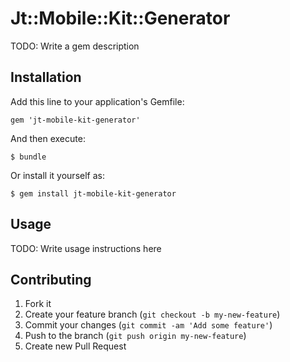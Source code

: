 # Jt::Mobile::Kit::Generator

TODO: Write a gem description

## Installation

Add this line to your application's Gemfile:

    gem 'jt-mobile-kit-generator'

And then execute:

    $ bundle

Or install it yourself as:

    $ gem install jt-mobile-kit-generator

## Usage

TODO: Write usage instructions here

## Contributing

1. Fork it
2. Create your feature branch (`git checkout -b my-new-feature`)
3. Commit your changes (`git commit -am 'Add some feature'`)
4. Push to the branch (`git push origin my-new-feature`)
5. Create new Pull Request
